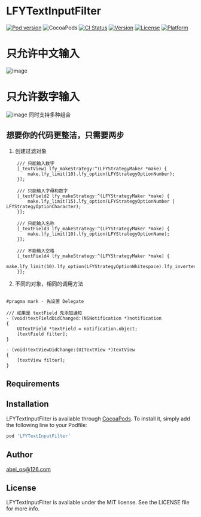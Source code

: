 # LFYTextInputFilter
[![Pod version](https://badge.fury.io/co/LFYTextInputFilter.png)](https://badge.fury.io/co/LFYTextInputFilter)
![CocoaPods](https://img.shields.io/cocoapods/dt/LFYTextInputFilter.svg)
[![CI Status](https://img.shields.io/travis/abei_os@126.com/LFYTextInputFilter.svg?style=flat)](https://travis-ci.org/abei_os@126.com/LFYTextInputFilter)
[![Version](https://img.shields.io/cocoapods/v/LFYTextInputFilter.svg?style=flat)](https://cocoapods.org/pods/LFYTextInputFilter)
[![License](https://img.shields.io/cocoapods/l/LFYTextInputFilter.svg?style=flat)](https://cocoapods.org/pods/LFYTextInputFilter)
[![Platform](https://img.shields.io/cocoapods/p/LFYTextInputFilter.svg?style=flat)](https://cocoapods.org/pods/LFYTextInputFilter)

# 只允许中文输入
![image](https://github.com/AbeiOS/LFYTextInputFilter/blob/master/Resource/nameLimit.gif)
# 只允许数字输入
![image](https://github.com/AbeiOS/LFYTextInputFilter/blob/master/Resource/numberLimit.gif)
同时支持多种组合

## 想要你的代码更整洁，只需要两步
1. 创建过滤对象
```
    /// 只能输入数字
    [_textView1 lfy_makeStrategy:^(LFYStrategyMaker *make) {
        make.lfy_limit(10).lfy_option(LFYStrategyOptionNumber);
    }];
    
    /// 只能输入字母和数字
    [_textField2 lfy_makeStrategy:^(LFYStrategyMaker *make) {
        make.lfy_limit(15).lfy_option(LFYStrategyOptionNumber | LFYStrategyOptionCharacter);
    }];
    
    /// 只能输入名称
    [_textField3 lfy_makeStrategy:^(LFYStrategyMaker *make) {
        make.lfy_limit(10).lfy_option(LFYStrategyOptionName);
    }];
    
    /// 不能输入空格
    [_textField4 lfy_makeStrategy:^(LFYStrategyMaker *make) {
        make.lfy_limit(10).lfy_option(LFYStrategyOptionWhitespace).lfy_inverted();
    }];

```
2. 不同的对象，相同的调用方法
```

#pragma mark - 先设置 Delegate

/// 如果是 textField 先添加通知
- (void)textFieldDidChanged:(NSNotification *)notification
{
    UITextField *textField = notification.object;
    [textField filter];
}

- (void)textViewDidChange:(UITextView *)textView
{
    [textView filter];
}

```

## Requirements

## Installation

LFYTextInputFilter is available through [CocoaPods](https://cocoapods.org). To install
it, simply add the following line to your Podfile:

```ruby
pod 'LFYTextInputFilter'
```

## Author

abei_os@126.com

## License

LFYTextInputFilter is available under the MIT license. See the LICENSE file for more info.
